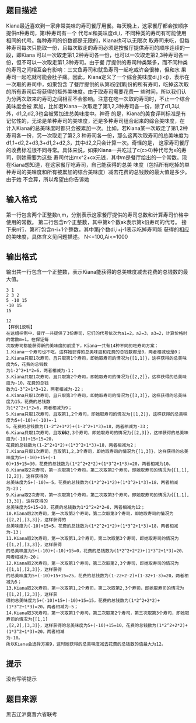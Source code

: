 


## 题目描述
Kiana最近喜欢到一家非常美味的寿司餐厅用餐。每天晚上，这家餐厅都会按顺序提供n种寿司，第i种寿司有一个
代号ai和美味度di,i，不同种类的寿司有可能使用相同的代号。每种寿司的份数都是无限的，Kiana也可以无限次
取寿司来吃，但每种寿司每次只能取一份，且每次取走的寿司必须是按餐厅提供寿司的顺序连续的一段，即Kiana
可以一次取走第1,2种寿司各一份，也可以一次取走第2,3种寿司各一份，但不可以一次取走第1,3种寿司。由于餐
厅提供的寿司种类繁多，而不同种类的寿司之间相互会有影响：三文鱼寿司和鱿鱼寿司一起吃或许会很棒，但和水
果寿司一起吃就可能会肚子痛。因此，Kiana定义了一个综合美味度di,j(i<j)，表示在一次取的寿司中，如果包含
了餐厅提供的从第i份到第j份的所有寿司，吃掉这次取的所有寿司后将获得的额外美味度。由于取寿司需要花费一
些时间，所以我们认为分两次取来的寿司之间相互不会影响。注意在吃一次取的寿司时，不止一个综合美味度会被
累加，比如若Kiana一次取走了第1,2,3种寿司各一份，除了d1,3以外，d1,2,d2,3也会被累加进总美味度中。神奇
的是，Kiana的美食评判标准是有记忆性的，无论是单种寿司的美味度，还是多种寿司组合起来的综合美味度，在
计入Kiana的总美味度时都只会被累加一次。比如，若Kiana某一次取走了第1,2种寿司各一份，另一次取走了第2,3
种寿司各一份，那么这两次取寿司的总美味度为d1,1+d2,2+d3,3+d1,2+d2,3，其中d2,2只会计算一次。奇怪的是，
这家寿司餐厅的收费标准很不同寻常。具体来说，如果Kiana一共吃过了c(c>0)种代号为x的寿司，则她需要为这些
寿司付出mx^2+cx元钱，其中m是餐厅给出的一个常数。现在Kiana想知道，在这家餐厅吃寿司，自己能获得的总美
味度（包括所有吃掉的单种寿司的美味度和所有被累加的综合美味度）减去花费的总钱数的最大值是多少。由于她
不会算，所以希望由你告诉她
## 输入格式
第一行包含两个正整数n,m，分别表示这家餐厅提供的寿司总数和计算寿司价格中使用的常数。
第二行包含n个正整数，其中第k个数ak表示第k份寿司的代号。
接下来n行，第i行包含n-i+1个整数，其中第j个数di,i+j-1表示吃掉寿司能
获得的相应的美味度，具体含义见问题描述。
N<=100,Ai<=1000
## 输出格式
输出共一行包含一个正整数，表示Kiana能获得的总美味度减去花费的总钱数的最大值。

```input1
3 1
2 3 2
5 -10 15
-10 15
15

```

```output1
12
【样例1说明】
在这组样例中，餐厅一共提供了3份寿司，它们的代号依次为a1=2，a2=3，a3=2，计算价格时的常数m=1。在保证每
次取寿司都能获得新的美味度的前提下，Kiana一共有14种不同的吃寿司方案：
1.Kiana一个寿司也不吃，这样她获得的总美味度和花费的总钱数都是0，两者相减也是0；
2.Kiana只取1次寿司，且只取第1个寿司，即她取寿司的情况为{[1,1]}，这样获得的总美味度为5，花费的总钱数
为1-2^2+1*2=6，两者相减为-1；
3.Kiana只取1次寿司，且只取第2个寿司，即她取寿司的情况为{[2,2]}，这样获得的总美味度为-10，花费的总钱
数为1-3^2+1*3=12，两者相减为-22；
4.Kiana只取1次寿司，且只取第3个寿司，即她取寿司的情况为{[3,3]}，这样获得的总美味度为15，花费的总钱数
为1*2^2+1*2=6，两者相减为9；
5.Kiana只取1次寿司，且取第1,2个寿司，即她取寿司的情况为{[1,2]}，这样获得的总美味度为5+(-10)+(-10)=-1
5，花费的总钱数为(1-2^2+1*2)+(1-3^2+1*3)=18，两者相减为-33；
6.Kiana只取1次寿司，且取��2,3个寿司，即她取寿司的情况为{[2,3]}，这样获得的总美味度为(-10)+15+15=20，
花费的总钱数为(1-2^2+1*2)+(1*3^2+1*3)=18，两者相减为2；
7.Kiana只取1次寿司，且取第1,2,3个寿司，即她取寿司的情况为{[1,3]}，这样获得的总美味度为5+(-10)+15+(-1
0)+15+15=30，花费的总钱数为(1*2^2+2*2)+(1*3^2+1*3)=20，两者相减为10。
8.Kiana取2次寿司，第一次取第1个寿司，第二次取第2个寿司，即她取寿司的情况为{[1,1],[2,2]}，这样获得的
总美味度为5+(-10)=-5，花费的总钱数为(1*2^2+1*2)+(1*3^2+1*3)=18，两者相减为-23；
9.Kiana取2次寿司，第一次取第1个寿司，第二次取第3个寿司，即她取寿司的情况为{[1,1],[3,3]}，这样获得的
总美味度为5+15=20，花费的总钱数为1*2^2+2*2=8，两者相减为12；
10.Kiana取2次寿司，第一次取第2个寿司，第二次取第3个寿司，即她取寿司的情况为{[2,2],[3,3]}，这样获得的
总美味度为(-10)+15=5，花费的总钱数为(1*2^2+1*2)+(1*3^2+1*3)=18，两者相减为-13；
11.Kiana取2次寿司，第一次取第1,2个寿司，第二次取第3个寿司，即她取寿司的情况为{[1,2],[3,3]}，这样获得
的总美味度为5+(-10)+(-10)+15=0，花费的总钱数为(1*2^2+2*2)+(1*3^2+1*3)=20，两者相减为-20；
12.Kiana取2次寿司，第一次取第1个寿司，第二次取第2,3个寿司，即她取寿司的情况为{[1,1],[2,3]}，这样获得
的总美味度为5+(-10)+15+15=25，花费的总钱数为(1-22+2-2)+(1-32+1-3)=20，两者相减为5；
13.Kiana取2次寿司，第一次取第1,2个寿司，第二次取第2,3个寿司，即她取寿司的情况为{[1,2],[2,3]}，这样获
得的总美味度为5+(-10)+15+(-10)+15=15，花费的总钱数为(1*2^2+2*2)+(1*3^2+1*3)=20，两者相减为-5；
14.Kiana取3次寿司，第一次取第1个寿司，第二次取第2个寿司，第三次取第3个寿司，即她取寿司的情况为{[1,1]
,[2,2],[3,3]}，这样获得的总美味度为5+(-10)+15=10，花费的总钱数为(1*2^2+2*2)+(1*3^2+1*3)=20，两者相减
为-10。
所以Kiana会选择方案9，这时她获得的总美味度减去花费的总钱数的值最大为12。
```

## 提示
没有写明提示
## 题目来源
黑吉辽沪冀晋六省联考


